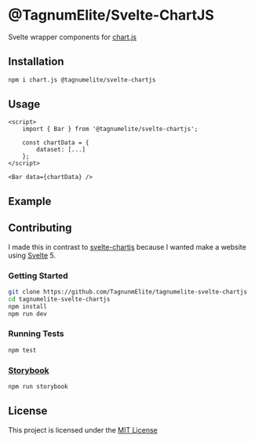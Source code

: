 # @TagnumElite/Svelte-ChartJS

Svelte wrapper components for [chart.js]

## Installation

```bash
npm i chart.js @tagnumelite/svelte-chartjs
```

## Usage

```svelte
<script>
    import { Bar } from '@tagnumelite/svelte-chartjs';

    const chartData = {
        dataset: [...]
    };
</script>

<Bar data={chartData} />
```

## Example

## Contributing

I made this in contrast to [svelte-chartjs] because I wanted make a website using [Svelte] 5.

### Getting Started

```bash
git clone https://github.com/TagnunmElite/tagnumelite-svelte-chartjs
cd tagnumelite-svelte-chartjs
npm install
npm run dev
```

### Running Tests

```bash
npm test
```

### [Storybook]()

```bash
npm run storybook
```

## License

This project is licensed under the [MIT License](https://github.com/TagnumElite/tagnumelite-svelte-chartjs/blob/master/LICENSE)

[Svelte]: https://svelte.dev
[svelte-chartjs]: https://github.com/SauravKanchan/svelte-chartjs
[chart.js]: https://www.chartjs.org